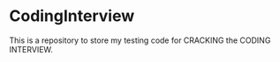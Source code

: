 # CodingInterview

This is a repository to store my testing code for CRACKING the CODING INTERVIEW.
